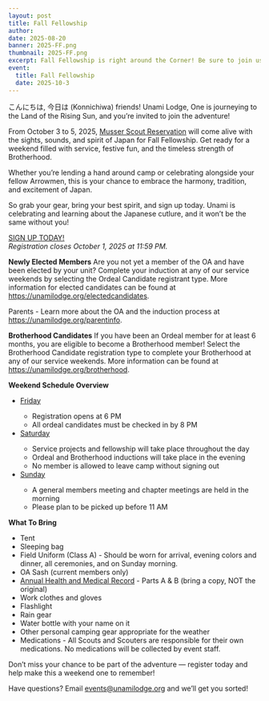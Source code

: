 ```yaml
---
layout: post
title: Fall Fellowship 
author:
date: 2025-08-20
banner: 2025-FF.png
thumbnail: 2025-FF.png
excerpt: Fall Fellowship is right around the Corner! Be sure to join us for...
event:
  title: Fall Fellowship 
  date: 2025-10-3
---
```


こんにちは, 今日は (Konnichiwa) friends! Unami Lodge, One is journeying to the Land of the Rising Sun, and you’re invited to join the adventure!

From October 3 to 5, 2025, <a href="https://www.google.com/maps/dir//BSA+Camp+Hart+Parking+Lot,+Pennsburg,+PA+18073/@40.364409,-75.4290692,17z/data=!4m8!4m7!1m0!1m5!1m1!1s0x89c420b1b7accb47:0xf7973a2acfb8826f!2m2!1d-75.426279!2d40.3653279?entry=ttu&g_ep=EgoyMDI1MDgxOC4wIKXMDSoASAFQAw%3D%3D">Musser Scout Reservation</a> will come alive with the sights, sounds, and spirit of Japan for Fall Fellowship. Get ready for a weekend filled with service, festive fun, and the timeless strength of Brotherhood.

Whether you’re lending a hand around camp or celebrating alongside your fellow Arrowmen, this is your chance to embrace the harmony, tradition, and excitement of Japan.

So grab your gear, bring your best spirit, and sign up today. Unami is celebrating and learning about the Japanese cutlure, and it won’t be the same without you!

<div class="text-center">
  <a href="https://scoutingevent.com/525-94122" class="btn btn-primary">SIGN UP TODAY!</a>
    <br><i>Registration closes October 1, 2025 at 11:59 PM.</i>
</div> 


**Newly Elected Members**
Are you not yet a member of the OA and have been elected by your unit? Complete your induction at any of our service weekends by selecting the Ordeal Candidate registrant type. More information for elected candidates can be found at <a href="https://unamilodge.org/electedcandidates">https://unamilodge.org/electedcandidates</a>. 

Parents - Learn more about the OA and the induction process at <a href="https://unamilodge.org/parentinfo">https://unamilodge.org/parentinfo</a>. 
 
**Brotherhood Candidates**
If you have been an Ordeal member for at least 6 months, you are eligible to become a Brotherhood member! Select the Brotherhood Candidate registration type to complete your Brotherhood at any of our service weekends. More information can be found at <a href="https://unamilodge.org/brotherhood">https://unamilodge.org/brotherhood</a>.

**Weekend Schedule Overview**
<ul>
  <li><u>Friday</u></li>
  <ul>
    <li>Registration opens at 6 PM</li>
    <li>All ordeal candidates must be checked in by 8 PM</li>
  </ul>

  <li><u>Saturday</u></li>
  <ul>
    <li>Service projects and fellowship will take place throughout the day</li>
    <li>Ordeal and Brotherhood inductions will take place in the evening</li>
    <li>No member is allowed to leave camp without signing out</li>
  </ul>

  <li><u>Sunday</u></li>
  <ul>
    <li>A general members meeting and chapter meetings are held in the morning</li>
    <li>Please plan to be picked up before 11 AM</li>
  </ul>
</ul>

**What To Bring**
<ul>
  <li>Tent</li>
  <li>Sleeping bag</li>
  <li>Field Uniform (Class A) - Should be worn for arrival, evening colors and dinner, all ceremonies, and on Sunday morning.</li>
  <li>OA Sash (current members only)</li>
  <li><a href="https://filestore.scouting.org/filestore/HealthSafety/pdf/680-001_AB.pdf">Annual Health and Medical Record</a> - Parts A & B (bring a copy, NOT the original)</li>
  <li>Work clothes and gloves</li>
  <li>Flashlight</li>
  <li>Rain gear</li>
  <li>Water bottle with your name on it</li>
  <li>Other personal camping gear appropriate for the weather</li>
  <li>Medications - All Scouts and Scouters are responsible for their own medications. No medications will be collected by event staff.</li>
</ul>

Don’t miss your chance to be part of the adventure — register today and help make this a weekend one to remember!

Have questions? Email events@unamilodge.org and we’ll get you sorted!
